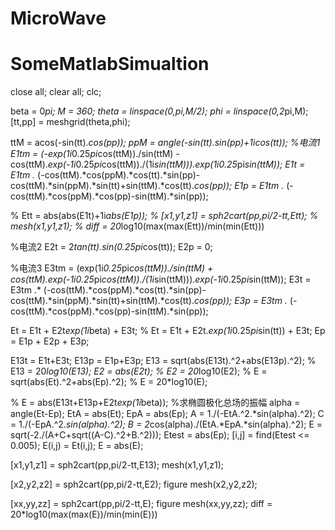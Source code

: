 # MicroWave
# SomeMatlabSimualtion
close all;
clear all;
clc;

beta = 0*pi;
M = 360;
theta = linspace(0,pi,M/2);
phi = linspace(0,2*pi,M);
[tt,pp] = meshgrid(theta,phi);

ttM = acos(-sin(tt).*cos(pp));
ppM = angle(-sin(tt).*sin(pp)+1i*cos(tt));
%电流1
E1tm = (-exp(1i*0.25*pi*cos(ttM))./sin(ttM) - cos(ttM).*exp(-1i*0.25*pi*cos(ttM))./(1i*sin(ttM))).*exp(1i*0.25*pi*sin(ttM));
E1t = E1tm .* (-cos(ttM).*cos(ppM).*cos(tt).*sin(pp)-cos(ttM).*sin(ppM).*sin(tt)+sin(ttM).*cos(tt).*cos(pp));
E1p = E1tm .* (-cos(ttM).*cos(ppM).*cos(pp)-sin(ttM).*sin(pp));

% Ett = abs(abs(E1t)+1i*abs(E1p));
% [x1,y1,z1] = sph2cart(pp,pi/2-tt,Ett);
% mesh(x1,y1,z1);
% diff = 20*log10(max(max(Ett))/min(min(Ett)))

%电流2
E2t = 2*tan(tt).*sin(0.25*pi*cos(tt));
E2p = 0;

%电流3
E3tm = (exp(1i*0.25*pi*cos(ttM))./sin(ttM) + cos(ttM).*exp(-1i*0.25*pi*cos(ttM))./(1i*sin(ttM))).*exp(-1i*0.25*pi*sin(ttM));
E3t = E3tm .* (-cos(ttM).*cos(ppM).*cos(tt).*sin(pp)-cos(ttM).*sin(ppM).*sin(tt)+sin(ttM).*cos(tt).*cos(pp));
E3p = E3tm .* (-cos(ttM).*cos(ppM).*cos(pp)-sin(ttM).*sin(pp));

Et = E1t + E2t*exp(1i*beta) + E3t;
% Et = E1t + E2t.*exp(1i*0.25*pi*sin(tt)) + E3t;
Ep = E1p + E2p + E3p;

E13t = E1t+E3t;
E13p = E1p+E3p;
E13 = sqrt(abs(E13t).^2+abs(E13p).^2);
% E13 = 20*log10(E13);
E2 = abs(E2t);
% E2 = 20*log10(E2);
% E = sqrt(abs(Et).^2+abs(Ep).^2);
% E = 20*log10(E);

% E = abs(E13t+E13p+E2t*exp(1i*beta));
%求椭圆极化总场的振幅
alpha = angle(Et-Ep);
EtA = abs(Et);
EpA = abs(Ep);
A = 1./(-EtA.^2.*sin(alpha).^2);
C = 1./(-EpA.^2.*sin(alpha).^2);
B = 2*cos(alpha)./(EtA.*EpA.*sin(alpha).^2);
E = sqrt(-2./(A+C+sqrt((A-C).^2+B.^2)));
Etest = abs(Ep);
[i,j] = find(Etest <= 0.005);
E(i,j) = Et(i,j);
E = abs(E);

[x1,y1,z1] = sph2cart(pp,pi/2-tt,E13);
mesh(x1,y1,z1);

[x2,y2,z2] = sph2cart(pp,pi/2-tt,E2);
figure
mesh(x2,y2,z2);

[xx,yy,zz] = sph2cart(pp,pi/2-tt,E);
figure
mesh(xx,yy,zz);
diff = 20*log10(max(max(E))/min(min(E)))
